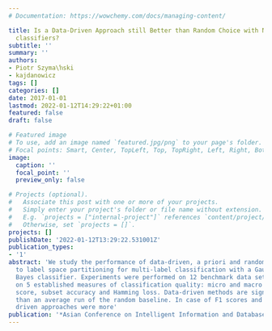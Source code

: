 ```yaml
---
# Documentation: https://wowchemy.com/docs/managing-content/

title: Is a Data-Driven Approach still Better than Random Choice with Naive Bayes
  classifiers?
subtitle: ''
summary: ''
authors:
- Piotr Szyma\ŉski
- kajdanowicz
tags: []
categories: []
date: 2017-01-01
lastmod: 2022-01-12T14:29:22+01:00
featured: false
draft: false

# Featured image
# To use, add an image named `featured.jpg/png` to your page's folder.
# Focal points: Smart, Center, TopLeft, Top, TopRight, Left, Right, BottomLeft, Bottom, BottomRight.
image:
  caption: ''
  focal_point: ''
  preview_only: false

# Projects (optional).
#   Associate this post with one or more of your projects.
#   Simply enter your project's folder or file name without extension.
#   E.g. `projects = ["internal-project"]` references `content/project/deep-learning/index.md`.
#   Otherwise, set `projects = []`.
projects: []
publishDate: '2022-01-12T13:29:22.531001Z'
publication_types:
- '1'
abstract: 'We study the performance of data-driven, a priori and random approaches
  to label space partitioning for multi-label classification with a Gaussian Naive
  Bayes classifier. Experiments were performed on 12 benchmark data sets and evaluated
  on 5 established measures of classification quality: micro and macro averaged F1
  score, subset accuracy and Hamming loss. Data-driven methods are significantly better
  than an average run of the random baseline. In case of F1 scores and Subset Accuracy-data
  driven approaches were more'
publication: '*Asian Conference on Intelligent Information and Database Systems*'
---
```

